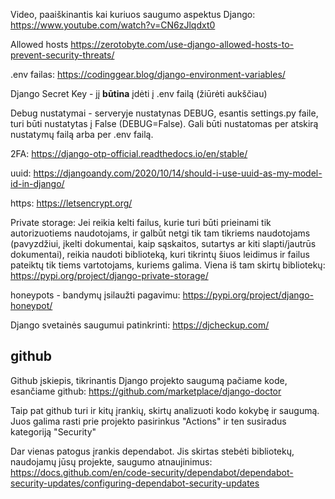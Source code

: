 Video, paaiškinantis kai kuriuos saugumo aspektus Django: https://www.youtube.com/watch?v=CN6zJlqdxt0

Allowed hosts https://zerotobyte.com/use-django-allowed-hosts-to-prevent-security-threats/

.env failas: https://codinggear.blog/django-environment-variables/

Django Secret Key - jį **būtina** įdėti į .env failą (žiūrėti aukščiau)

Debug nustatymai - serveryje nustatynas DEBUG, esantis settings.py faile, turi būti nustatytas į False (DEBUG=False). Gali būti nustatomas per atskirą nustatymų failą arba per .env failą.

2FA: https://django-otp-official.readthedocs.io/en/stable/

uuid: https://djangoandy.com/2020/10/14/should-i-use-uuid-as-my-model-id-in-django/

https: https://letsencrypt.org/

Private storage: Jei reikia kelti failus, kurie turi būti prieinami tik autorizuotiems naudotojams, ir galbūt netgi tik tam tikriems naudotojams (pavyzdžiui, įkelti dokumentai, kaip sąskaitos, sutartys ar kiti slapti/jautrūs dokumentai), reikia naudoti biblioteką, kuri tikrintų šiuos leidimus ir failus pateiktų tik tiems vartotojams, kuriems galima. Viena iš tam skirtų bibliotekų: https://pypi.org/project/django-private-storage/

honeypots - bandymų įsilaužti pagavimu: https://pypi.org/project/django-honeypot/

Django svetainės saugumui patinkrinti: https://djcheckup.com/ 

## github



Github įskiepis, tikrinantis Django projekto saugumą pačiame kode, esančiame github: https://github.com/marketplace/django-doctor 

Taip pat github turi ir kitų įrankių, skirtų analizuoti kodo kokybę ir saugumą. Juos galima rasti prie projekto pasirinkus "Actions" ir ten susiradus kategoriją "Security"

Dar vienas patogus įrankis dependabot. Jis skirtas stebėti bibliotekų, naudojamų jūsų projekte, saugumo atnaujinimus: https://docs.github.com/en/code-security/dependabot/dependabot-security-updates/configuring-dependabot-security-updates

